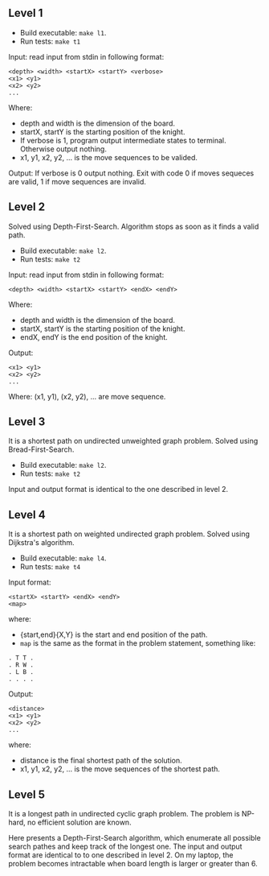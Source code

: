 ## Level 1

- Build executable: `make l1`.
- Run tests: `make t1`

Input: read input from stdin in following format:

```
<depth> <width> <startX> <startY> <verbose>
<x1> <y1>
<x2> <y2>
...

```
Where:
- depth and width is the dimension of the board.
- startX, startY is the starting position of the knight.
- If verbose is 1, program output intermediate states to
  terminal. Otherwise output nothing.
- x1, y1, x2, y2, ... is the move sequences to be valided.

Output: If verbose is 0 output nothing. Exit with code 0 if moves
sequeces are valid, 1 if move sequences are invalid.

## Level 2

Solved using Depth-First-Search. Algorithm stops as soon as it finds a
valid path.

- Build executable: `make l2`.
- Run tests: `make t2`

Input: read input from stdin in following format:

```
<depth> <width> <startX> <startY> <endX> <endY>
```
Where:
- depth and width is the dimension of the board.
- startX, startY is the starting position of the knight.
- endX, endY is the end position of the knight.

Output:
```
<x1> <y1>
<x2> <y2>
...
```
Where: (x1, y1), (x2, y2), ... are move sequence.

## Level 3

It is a shortest path on undirected unweighted graph problem. Solved
using Bread-First-Search.

- Build executable: `make l2`.
- Run tests: `make t2`

Input and output format is identical to the one described in level 2.

## Level 4

It is a shortest path on weighted undirected graph problem. Solved
using Dijkstra's algorithm.

- Build executable: `make l4`.
- Run tests: `make t4`

Input format:
```
<startX> <startY> <endX> <endY>
<map>
```

where:
- {start,end}{X,Y} is the start and end position of the path.
- `map` is the same as the format in the problem statement, something like:
```
. T T .
. R W .
. L B .
. . . .
```

Output:
```
<distance>
<x1> <y1>
<x2> <y2>
...
```
where:
- distance is the final shortest path of the solution.
- x1, y1, x2, y2, ... is the move sequences of the shortest path.

## Level 5

It is a longest path in undirected cyclic graph problem. The problem
is NP-hard, no efficient solution are known.

Here presents a Depth-First-Search algorithm, which enumerate all
possible search pathes and keep track of the longest one. The input
and output format are identical to to one described in level 2. On my
laptop, the problem becomes intractable when board length is larger or
greater than 6.
